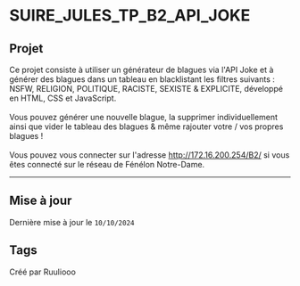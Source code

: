 # SUIRE_JULES_TP_B2_API_JOKE
## Projet
Ce projet consiste à utiliser un générateur de blagues via l'API Joke et à générer des blagues dans un tableau en blacklistant les filtres suivants : NSFW, RELIGION, POLITIQUE, RACISTE, SEXISTE & EXPLICITE, développé en HTML, CSS et JavaScript. <br><br>
Vous pouvez générer une nouvelle blague, la supprimer individuellement ainsi que vider le tableau des blagues & même rajouter votre / vos propres blagues ! <br><br>
Vous pouvez vous connecter sur l'adresse http://172.16.200.254/B2/ si vous êtes connecté sur le réseau de Fénélon Notre-Dame.
__________________________________________________________________________________


## Mise à jour
Dernière mise à jour le ```10/10/2024```
## Tags
Créé par Ruuliooo
